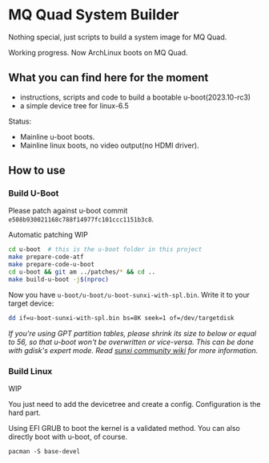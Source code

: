 # MQ Quad System Builder

Nothing special, just scripts to build a system image for MQ Quad.

Working progress. Now ArchLinux boots on MQ Quad.

## What you can find here for the moment

- instructions, scripts and code to build a bootable u-boot(2023.10-rc3)
- a simple device tree for linux-6.5

Status:

- Mainline u-boot boots.
- Mainline linux boots, no video output(no HDMI driver).

## How to use

### Build U-Boot

Please patch against u-boot commit `e508b930021168c788f14977fc101ccc1151b3c8`.

Automatic patching WIP

```bash
cd u-boot  # this is the u-boot folder in this project
make prepare-code-atf
make prepare-code-u-boot
cd u-boot && git am ../patches/* && cd ..
make build-u-boot -j$(nproc)
```

Now you have `u-boot/u-boot/u-boot-sunxi-with-spl.bin`. Write it to your target device:

```bash
dd if=u-boot-sunxi-with-spl.bin bs=8K seek=1 of=/dev/targetdisk
```

_If you're using GPT partition tables, please shrink its size to below or equal to 56,_
_so that u-boot won't be overwritten or vice-versa._
_This can be done with gdisk's expert mode._
_Read [sunxi community wiki](https://linux-sunxi.org/Bootable_SD_card#GPT_.28experimental.29) for more information._

### Build Linux

WIP

You just need to add the devicetree and create a config. Configuration is the hard part.

Using EFI GRUB to boot the kernel is a validated method. You can also directly boot with u-boot, of course.

```
pacman -S base-devel
```